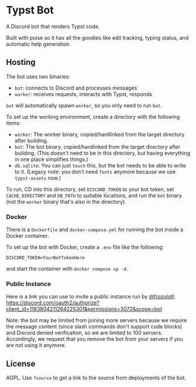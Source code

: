 # Typst Bot

A Discord bot that renders Typst code.

Built with poise so it has all the goodies like edit tracking, typing status, and automatic help generation.

## Hosting

The bot uses two binaries:

- `bot`: connects to Discord and processes messages
- `worker`: receives requests, interacts with Typst, responds

`bot` will automatically spawn `worker`, so you only need to run `bot`.

To set up the working environment, create a directory with the following items:

- `worker`: The worker binary, copied/hardlinked from the target directory after building.
- `bot`: The bot binary, copied/hardlinked from the target directory after building. (This doesn't need to be in this directory, but having everything in one place simplifies things.)
- `db.sqlite`: You can just `touch` this, but the bot needs to be able to write to it.
(Legacy note: you don't need `fonts` anymore because we use `typst-assets` now.)

To run, CD into this directory, set `DISCORD_TOKEN` to your bot token, set `CACHE_DIRECTORY` and `DB_PATH` to suitable locations, and run the `bot` binary (not the `worker` binary that's also in the directory).

### Docker

There is a `Dockerfile` and `docker-compose.yml` for running the bot inside a Docker container.

To set up the bot with Docker, create a `.env` file like the following:

```
DISCORD_TOKEN=YourBotTokenHere
```

and start the container with `docker compose up -d`.

### Public Instance

Here is a link you can use to invite a public instance run by [@frozolotl](https://github.com/frozolotl): https://discord.com/oauth2/authorize?client_id=1183804211264225301&permissions=3072&scope=bot

Note: the bot may be limited from joining more servers because we require the message content (since slash commands don't support code blocks) and Discord denied verification, so we are limited to 100 servers. Accordingly, we request that you remove the bot from your servers if you are not using it anymore.

## License

AGPL. Use `?source` to get a link to the source from deployments of the bot.
